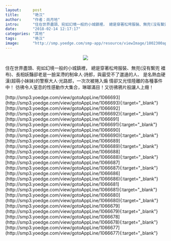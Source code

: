 ```yaml
---
layout:     post
title:      "艳汉"
author:     "作者：尚月地"
intro:      "住在世界盡頭、宛如幻境一般的小城鎮裡， 總是穿著松垮服裝、無兜(沒有繫兜 襠布)、長相妖豔卻老是一臉呆滯的制傘人·詩郎，與最受不了邋遢的人、 是名熱血硬漢(超萌小妹妹)的警察大人·光路郎，一次次被捲入煽 情卻又光怪陸離的各種事件中！ 彷彿令人窒息的性感動作大集合，琳瑯滿目！又彷彿鴉片般讓人上癮！"
date:       "2018-02-14 12:17:17"
categories: "其他"
tags:       "艳汉"
image:      "http://smp.yoedge.com/smp-app/resource/viewImage/1002300appline.png"
---
```

<div style="text-align: center">
<p><img src="http://smp.yoedge.com/smp-app/resource/viewImage/1002300appline.png"/></p>
</div>
<p class="post-meta">
<span>住在世界盡頭、宛如幻境一般的小城鎮裡， 總是穿著松垮服裝、無兜(沒有繫兜 襠布)、長相妖豔卻老是一臉呆滯的制傘人·詩郎，與最受不了邋遢的人、 是名熱血硬漢(超萌小妹妹)的警察大人·光路郎，一次次被捲入煽 情卻又光怪陸離的各種事件中！ 彷彿令人窒息的性感動作大集合，琳瑯滿目！又彷彿鴉片般讓人上癮！</span>
</p>
[http://smp3.yoedge.com/view/gotoAppLine/1066693](http://smp3.yoedge.com/view/gotoAppLine/1066693){:target="_blank"}
[http://smp3.yoedge.com/view/gotoAppLine/1066692](http://smp3.yoedge.com/view/gotoAppLine/1066692){:target="_blank"}
[http://smp3.yoedge.com/view/gotoAppLine/1066691](http://smp3.yoedge.com/view/gotoAppLine/1066691){:target="_blank"}
[http://smp3.yoedge.com/view/gotoAppLine/1066690](http://smp3.yoedge.com/view/gotoAppLine/1066690){:target="_blank"}
[http://smp3.yoedge.com/view/gotoAppLine/1066689](http://smp3.yoedge.com/view/gotoAppLine/1066689){:target="_blank"}
[http://smp3.yoedge.com/view/gotoAppLine/1066688](http://smp3.yoedge.com/view/gotoAppLine/1066688){:target="_blank"}
[http://smp3.yoedge.com/view/gotoAppLine/1066687](http://smp3.yoedge.com/view/gotoAppLine/1066687){:target="_blank"}
[http://smp3.yoedge.com/view/gotoAppLine/1066686](http://smp3.yoedge.com/view/gotoAppLine/1066686){:target="_blank"}
[http://smp3.yoedge.com/view/gotoAppLine/1066681](http://smp3.yoedge.com/view/gotoAppLine/1066681){:target="_blank"}
[http://smp3.yoedge.com/view/gotoAppLine/1066680](http://smp3.yoedge.com/view/gotoAppLine/1066680){:target="_blank"}
[http://smp3.yoedge.com/view/gotoAppLine/1066679](http://smp3.yoedge.com/view/gotoAppLine/1066679){:target="_blank"}
[http://smp3.yoedge.com/view/gotoAppLine/1066678](http://smp3.yoedge.com/view/gotoAppLine/1066678){:target="_blank"}
[http://smp3.yoedge.com/view/gotoAppLine/1066677](http://smp3.yoedge.com/view/gotoAppLine/1066677){:target="_blank"}


